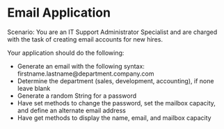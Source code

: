 <h1>Email Application</h1>
<p>Scenario: You are an IT Support Administrator Specialist and are charged with the task of creating email accounts for new hires.</p>

<p>Your application should do the following:</p>
<ul>
	<li>Generate an email with the following syntax: firstname.lastname@department.company.com</li>
	<li>Determine the department (sales, development, accounting), if none leave blank</li>
	<li>Generate a random String for a password</li>
	<li>Have set methods to change the password, set the mailbox capacity, and define an alternate
	email address</li>
	<li>Have get methods to display the name, email, and mailbox capacity</li>
</ul>